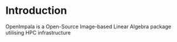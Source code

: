 # Introduction

OpenImpala is a Open-Source Image-based Linear Algebra package utilising HPC infrastructure
